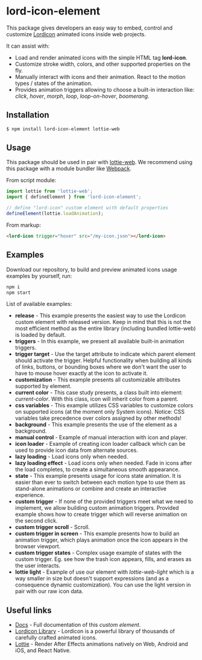 # lord-icon-element

This package gives developers an easy way to embed, control and customize [Lordicon](https://lordicon.com/) animated icons inside web projects.

It can assist with:



- Load and render animated icons with the simple HTML tag __lord-icon__.
- Customize stroke width, colors, and other supported properties on the fly.
- Manually interact with icons and their animation. React to the motion types / states of the animation.
- Provides animation triggers allowing to choose a built-in interaction like: _click_, _hover_, _morph_, _loop_, _loop-on-hover_, _boomerang_.

## Installation

```bash
$ npm install lord-icon-element lottie-web
```

## Usage

This package should be used in pair with [lottie-web](https://www.npmjs.com/package/lottie-web). We recommend using this package with a module bundler like [Webpack](https://www.npmjs.com/package/webpack).

From script module:

```js
import lottie from 'lottie-web';
import { defineElement } from 'lord-icon-element';

// define "lord-icon" custom element with default properties
defineElement(lottie.loadAnimation);
```

From markup:

```html
<lord-icon trigger="hover" src="/my-icon.json"></lord-icon>
```

## Examples

Download our repository, to build and preview animated icons usage examples by yourself, run:


```bash
npm i
npm start
```

List of available examples:

- __release__ - This example presents the easiest way to use the Lordicon custom element with released version. Keep in mind that this is not the most efficient method as the entire library (including bundled lottie-web) is loaded by default.
- __triggers__ - In this example, we present all available built-in animation triggers.
- __trigger target__ - Use the target attribute to indicate which parent element should activate the trigger. Helpful functionality when building all kinds of links, buttons, or bounding boxes where we don't want the user to have to mouse hover exactly at the icon to activate it.
- __customization__ - This example presents all customizable attributes supported by element.
- __current color__ - This case study presents, a class built into element: _current-color_. With this class, icon will inherit color from a parent.
- __css variables__ - This example utilizes CSS variables to customize colors on supported icons (at the moment only System icons). Notice: CSS variables take precedence over colors assigned by other methods!
- __background__ - This example presents the use of the element as a background.
- __manual control__ - Example of manual interaction with icon and player.
- __icon loader__ - Example of creating icon loader callback which can be used to provide icon data from alternate sources.
- __lazy loading__ - Load icons only when needed.
- __lazy loading effect__ - Load icons only when needed. Fade in icons after the load completes, to create a simultaneous smooth appearance.
- __state__ - This example presents usage for icons state animation. It is easier than ever to switch between each motion type to use them as stand-alone animations or combine and create an interactive experience.
- __custom trigger__ - If none of the provided triggers meet what we need to implement, we allow building custom animation triggers. Provided example shows how to create trigger which will reverse animation on the second click.
- __custom trigger scroll__ - Scroll.
- __custom trigger in screen__ - This example presents how to build an animation trigger, which plays animation once the icon appears in the browser viewport.
- __custom trigger states__ - Complex usage example of states with the custom trigger. Eg. see how the trash icon appears, fills, and erases as the user interacts.
- __lottie light__ - Example of use our element with _lottie-web-light_ which is a way smaller in size but doesn't support expressions (and as a consequence dynamic customization). You can use the light version in pair with our raw icon data.

## Useful links
- [Docs](https://element.lordicon.com/) - Full documentation of this _custom element_.
- [Lordicon Library](https://lordicon.com/) - Lordicon is a powerful library of thousands of carefully crafted animated icons.
- [Lottie](http://airbnb.io/lottie) - Render After Effects animations natively on Web, Android and iOS, and React Native.